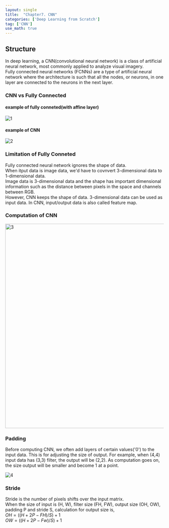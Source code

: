 ```yaml
---
layout: single
title:  "Chapter7. CNN"
categories: ['Deep Learning from Scratch']
tag: ['CNN']
use_math: true
---
```


## Structure
In deep learning, a CNN(convolutional neural network) is a class of artificial neural network, most commonly applied to analyze visual imagery.  
Fully connected neural networks (FCNNs) are a type of artificial neural network where the architecture is such that all the nodes, or neurons, 
in one layer are connected to the neurons in the next layer.


### CNN vs Fully Connected  
#### example of fully conneted(with affine layer)
![1](https://user-images.githubusercontent.com/69702946/168447531-78e9a6d6-c571-4cae-b4f3-3961626fcb7d.png)


#### example of CNN  
![2](https://user-images.githubusercontent.com/69702946/168447558-2c394f1c-7386-410b-8806-038da3bbca66.png)


### Limitation of Fully Conneted 
Fully connected neural network ignores the shape of data.  
When itput data is image data, we'd have to covnvert 3-dimensional data to 1-dimensional data.  
Image data is 3-dimensional data and the shape has important dimensional information such as the distance between pixels in the space and channels between 
RGB.  
However, CNN keeps the shape of data. 3-dimensional data can be used as input data. In CNN, input/output data is also called feature map.
  
### Computation of CNN
<img width="651" alt="3" src="https://user-images.githubusercontent.com/69702946/168448325-73418120-8078-40c2-ad05-5a67e6a9edb0.png">

### Padding
Before computing CNN, we often add layers of certain values('0') to the input data. This is for adjusting the size of output. For example, when (4,4) input data has (3,3) filter, the output will be (2,2). As computation goes on, the size output will be smaller and become 1 at a point.  
  
![4](https://user-images.githubusercontent.com/69702946/168448627-c946dff4-5b10-44f5-bc42-aebc33d5c3d0.png)

### Stride
Stride is the number of pixels shifts over the input matrix.  
When the size of input is (H, W), filter size (FH, FW), output size (OH, OW), padding P and stride S, calculation for output size is,  
$OH = ((H+2P-FH)/S) + 1$  
$OW = ((H+2P-Fw)/S) + 1$  





